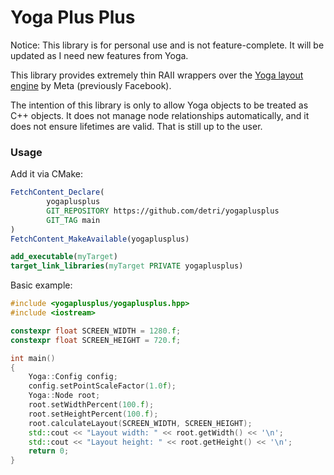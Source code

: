 # Yoga Plus Plus
Notice: This library is for personal use and is not feature-complete. It will be updated as I need new features from Yoga.

This library provides extremely thin RAII wrappers over the [Yoga layout engine](https://github.com/facebook/yoga) by Meta (previously Facebook).

The intention of this library is only to allow Yoga objects to be treated as C++ objects.
It does not manage node relationships automatically, and it does not
ensure lifetimes are valid. That is still up to the user.

### Usage

Add it via CMake:
```cmake
FetchContent_Declare(
        yogaplusplus
        GIT_REPOSITORY https://github.com/detri/yogaplusplus
        GIT_TAG main
)
FetchContent_MakeAvailable(yogaplusplus)

add_executable(myTarget)
target_link_libraries(myTarget PRIVATE yogaplusplus)
```

Basic example:
```c++
#include <yogaplusplus/yogaplusplus.hpp>
#include <iostream>

constexpr float SCREEN_WIDTH = 1280.f;
constexpr float SCREEN_HEIGHT = 720.f;

int main()
{
    Yoga::Config config;
    config.setPointScaleFactor(1.0f);
    Yoga::Node root;
    root.setWidthPercent(100.f);
    root.setHeightPercent(100.f);
    root.calculateLayout(SCREEN_WIDTH, SCREEN_HEIGHT);
    std::cout << "Layout width: " << root.getWidth() << '\n';
    std::cout << "Layout height: " << root.getHeight() << '\n';
    return 0;
}
```